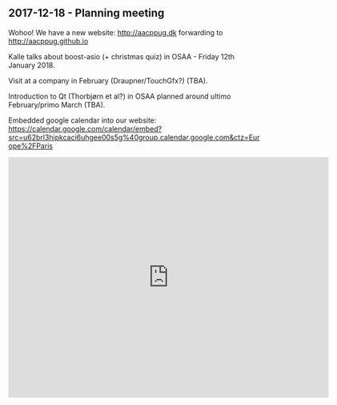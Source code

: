 ## 2017-12-18 - Planning meeting
Wohoo! We have a new website: http://aacppug.dk forwarding to http://aacppug.github.io

Kalle talks about boost-asio (+ christmas quiz) in OSAA - Friday 12th January 2018. 

Visit at a company in February (Draupner/TouchGfx?) (TBA).

Introduction to Qt (Thorbjørn et al?) in OSAA planned around ultimo February/primo March (TBA).

Embedded google calendar into our website:
https://calendar.google.com/calendar/embed?src=u62brl3hipkcaci6uhgee00s5g%40group.calendar.google.com&ctz=Europe%2FParis

<iframe src="https://calendar.google.com/calendar/embed?src=u62brl3hipkcaci6uhgee00s5g%40group.calendar.google.com&ctz=Europe%2FCopenhagen" style="border: 0" width="640" height="480" frameborder="0" scrolling="no"></iframe>
